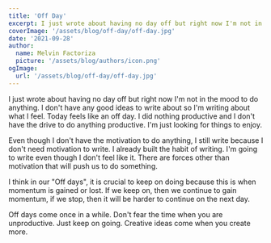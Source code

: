 ```yaml
---
title: 'Off Day'
excerpt: I just wrote about having no day off but right now I'm not in the mood to do anything. I don't have any good ideas to write about so I'm writing about what I feel. Today feels like an off day.
coverImage: '/assets/blog/off-day/off-day.jpg'
date: '2021-09-28'
author:
  name: Melvin Factoriza
  picture: '/assets/blog/authors/icon.png'
ogImage:
  url: '/assets/blog/off-day/off-day.jpg'
---
```


I just wrote about having no day off but right now I'm not in the mood to do anything. I don't have any good ideas to write about so I'm writing about what I feel. Today feels like an off day. I did nothing productive and I don't have the drive to do anything productive. I'm just looking for things to enjoy. 

Even though I don't have the motivation to do anything, I still write because I don't need motivation to write. I already built the habit of writing. I'm going to write even though I don't feel like it. There are forces other than motivation that will push us to do something. 

I think in our "Off days", it is crucial to keep on doing because this is when momentum is gained or lost. If we keep on, then we continue to gain momentum, if we stop, then it will be harder to continue on the next day. 

Off days come once in a while. Don't fear the time when you are unproductive. Just keep on going. Creative ideas come when you create more. 